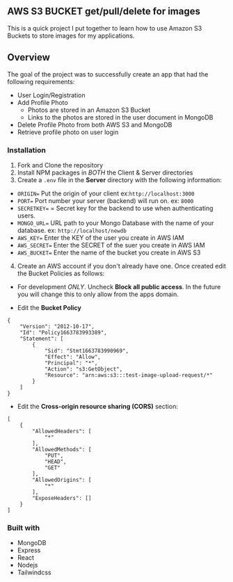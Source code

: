 ## AWS S3 BUCKET get/pull/delete for images
This is a quick project I put together to learn how to use Amazon S3 Buckets to store images for my applications.

## Overview
The goal of the project was to successfully create an app that had the following requirements:

- User Login/Registration
- Add Profile Photo
  - Photos are stored in an Amazon S3 Bucket
  - Links to the photos are stored in the user document in MongoDB
- Delete Profile Photo from both AWS S3 and MongoDB
- Retrieve profile photo on user login

### Installation
1. Fork and Clone the repository
2. Install NPM packages in *BOTH* the Client & Server directories
3. Create a `.env` file in the **Server** directory with the following information:

- `ORIGIN=` Put the origin of your client ex:`http://localhost:3000`
- `PORT=` Port number your server (backend) will run on.  ex: `8000`
- `SECRETKEY=` = Secret key for the backend to use when authenticating users.
- `MONGO_URL=` URL path to your Mongo Database with the name of your database.  ex: `http://localhost/newdb`
- `AWS_KEY=` Enter the KEY of the user you create in AWS IAM
- `AWS_SECRET=` Enter the SECRET of the suer you create in AWS IAM
- `AWS_BUCKET=` Enter the name of the bucket you create in AWS S3

4. Create an AWS account if you don't already have one.  Once created edit the Bucket Policies as follows:

- For development *ONLY*.  Uncheck **Block all public access**.  In the future you will change this to only allow from the apps domain.

- Edit the **Bucket Policy**
```
{
    "Version": "2012-10-17",
    "Id": "Policy1663783993389",
    "Statement": [
        {
            "Sid": "Stmt1663783990969",
            "Effect": "Allow",
            "Principal": "*",
            "Action": "s3:GetObject",
            "Resource": "arn:aws:s3:::test-image-upload-request/*"
        }
    ]
}
```
- Edit the **Cross-origin resource sharing (CORS)** section:
```
[
    {
        "AllowedHeaders": [
            "*"
        ],
        "AllowedMethods": [
            "PUT",
            "HEAD",
            "GET"
        ],
        "AllowedOrigins": [
            "*"
        ],
        "ExposeHeaders": []
    }
]
```

### Built with

- MongoDB
- Express
- React
- Nodejs
- Tailwindcss